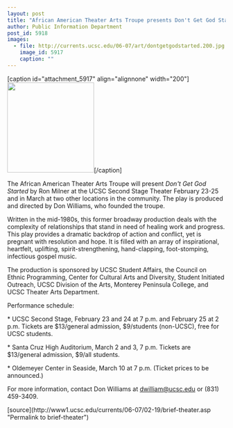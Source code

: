 ```yaml
---
layout: post
title: "African American Theater Arts Troupe presents Don't Get God Started"
author: Public Information Department
post_id: 5918
images:
  - file: http://currents.ucsc.edu/06-07/art/dontgetgodstarted.200.jpg
    image_id: 5917
    caption: ""
---
```


[caption id="attachment_5917" align="alignnone" width="200"]<a href="http://localhost/mysite/wp-content/uploads/2007/02/dontgetgodstarted.200.jpg"><img class="size-full wp-image-5917" src="http://localhost/mysite/wp-content/uploads/2007/02/dontgetgodstarted.200.jpg" alt="" width="200" height="207" /></a>[/caption]
<a name="content" id="content"></a>
<p>
  The African American Theater Arts Troupe will present <i>Don't Get God Started</i> by Ron Milner at the UCSC Second Stage Theater February 23-25 and in March at two other locations in the community. The play is produced and directed by Don Williams, who founded the troupe.
</p>
<p>
  Written in the mid-1980s, this former broadway production deals with the complexity of relationships that stand in need of healing work and progress. This play provides a dramatic backdrop of action and conflict, yet is pregnant with resolution and hope. It is filled with an array of inspirational, heartfelt, uplifting, spirit-strengthening, hand-clapping, foot-stomping, infectious gospel music.
</p>
<p>
  The production is sponsored by UCSC Student Affairs, the Council on Ethnic Programming, Center for Cultural Arts and Diversity, Student Initiated Outreach, UCSC Division of the Arts, Monterey Peninsula College, and UCSC Theater Arts Department.
</p>
<p>
  Performance schedule:
</p>
<p>
  * UCSC Second Stage, February 23 and 24 at 7 p.m. and February 25 at 2 p.m. Tickets are $13/general admission, $9/students (non-UCSC), free for UCSC students.
</p>
<p>
  * Santa Cruz High Auditorium, March 2 and 3, 7 p.m. Tickets are $13/general admission, $9/all students.
</p>
<p>
  * Oldemeyer Center in Seaside, March 10 at 7 p.m. (Ticket prices to be announced.)
</p>
<p>
  For more information, contact Don Williams at <a href="mailto:dwilliam@ucsc.edu">dwilliam@ucsc.edu</a> or (831) 459-3409.
</p>
[source](http://www1.ucsc.edu/currents/06-07/02-19/brief-theater.asp "Permalink to brief-theater")
